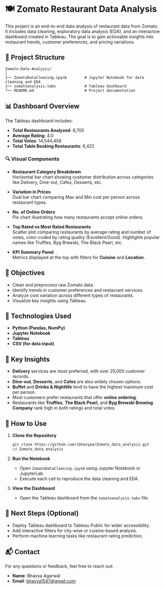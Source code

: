 
# 🍽️ Zomato Restaurant Data Analysis

This project is an end-to-end data analysis of restaurant data from Zomato. It includes data cleaning, exploratory data analysis (EDA), and an interactive dashboard created in Tableau. The goal is to gain actionable insights into restaurant trends, customer preferences, and pricing variations.

## 📁 Project Structure

```
Zomato-Data-Analysis/
│
├── ZomatoDataCleaning.ipynb        # Jupyter Notebook for data cleaning and EDA
├── zomatoanalysis.twbx             # Tableau dashboard
└── README.md                       # Project documentation
```

## 📊 Dashboard Overview

The Tableau dashboard includes:
- **Total Restaurants Analyzed**: 8,705
- **Average Rating**: 4.0
- **Total Votes**: 14,544,458
- **Total Table Booking Restaurants**: 6,422

### 🔍 Visual Components

- **Restaurant Category Breakdown**  
  Horizontal bar chart showing customer distribution across categories like Delivery, Dine-out, Cafes, Desserts, etc.

- **Variation in Prices**  
  Dual bar chart comparing Max and Min cost per person across restaurant types.

- **No. of Online Orders**  
  Pie chart illustrating how many restaurants accept online orders.

- **Top Rated vs Most Rated Restaurants**  
  Scatter plot comparing restaurants by average rating and number of votes, color-coded by rating quality (Excellent/Good). Highlights popular names like Truffles, Byg Brewski, The Black Pearl, etc.

- **KPI Summary Panel**  
  Metrics displayed at the top with filters for **Cuisine** and **Location**.

## 📌 Objectives

- Clean and preprocess raw Zomato data.
- Identify trends in customer preferences and restaurant services.
- Analyze cost variation across different types of restaurants.
- Visualize key insights using Tableau.

## 🧪 Technologies Used

- **Python (Pandas, NumPy)**
- **Jupyter Notebook**
- **Tableau**
- **CSV (for data input)**

## 📌 Key Insights

- **Delivery** services are most preferred, with over 25,000 customer records.
- **Dine-out**, **Desserts**, and **Cafes** are also widely chosen options.
- **Buffet** and **Drinks & Nightlife** tend to have the highest maximum cost per person.
- Most customers prefer restaurants that offer **online ordering**.
- Restaurants like **Truffles**, **The Black Pearl**, and **Byg Brewski Brewing Company** rank high in both ratings and total votes.

## 📂 How to Use

1. **Clone the Repository**
   ```bash
   git clone https://github.com/ibhavyaa/Zomato_data_analysis.git
   cd Zomato_data_analysis
   ```

2. **Run the Notebook**
   - Open `ZomatoDataCleaning.ipynb` using Jupyter Notebook or JupyterLab.
   - Execute each cell to reproduce the data cleaning and EDA.

3. **View the Dashboard**
   - Open the Tableau dashboard from the `zomatoanalysis.twbx` file.

## 📌 Next Steps (Optional)

- Deploy Tableau dashboard to Tableau Public for wider accessibility.
- Add interactive filters for city-wise or cuisine-based analysis.
- Perform machine learning tasks like restaurant rating prediction.

## 📬 Contact

For any questions or feedback, feel free to reach out:

- **Name**: Bhavya Agarwal
- **Email**: bhavya1547@gmail.com
